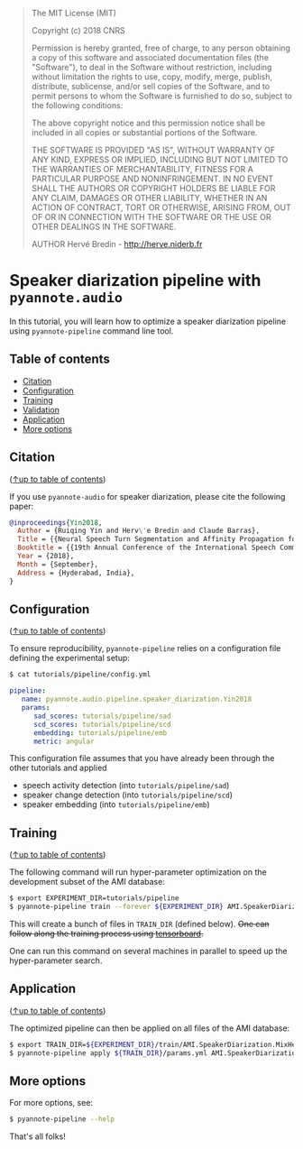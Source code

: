 > The MIT License (MIT)
>
> Copyright (c) 2018 CNRS
>
> Permission is hereby granted, free of charge, to any person obtaining a copy
> of this software and associated documentation files (the "Software"), to deal
> in the Software without restriction, including without limitation the rights
> to use, copy, modify, merge, publish, distribute, sublicense, and/or sell
> copies of the Software, and to permit persons to whom the Software is
> furnished to do so, subject to the following conditions:
>
> The above copyright notice and this permission notice shall be included in all
> copies or substantial portions of the Software.
>
> THE SOFTWARE IS PROVIDED "AS IS", WITHOUT WARRANTY OF ANY KIND, EXPRESS OR
> IMPLIED, INCLUDING BUT NOT LIMITED TO THE WARRANTIES OF MERCHANTABILITY,
> FITNESS FOR A PARTICULAR PURPOSE AND NONINFRINGEMENT. IN NO EVENT SHALL THE
> AUTHORS OR COPYRIGHT HOLDERS BE LIABLE FOR ANY CLAIM, DAMAGES OR OTHER
> LIABILITY, WHETHER IN AN ACTION OF CONTRACT, TORT OR OTHERWISE, ARISING FROM,
> OUT OF OR IN CONNECTION WITH THE SOFTWARE OR THE USE OR OTHER DEALINGS IN THE
> SOFTWARE.
>
> AUTHOR
> Hervé Bredin - http://herve.niderb.fr

# Speaker diarization pipeline with `pyannote.audio`

In this tutorial, you will learn how to optimize a speaker diarization pipeline using `pyannote-pipeline` command line tool.

## Table of contents
- [Citation](#citation)
- [Configuration](#configuration)
- [Training](#training)
- [Validation](#validation)
- [Application](#application)
- [More options](#more-options)

## Citation
([↑up to table of contents](#table-of-contents))

If you use `pyannote-audio` for speaker diarization, please cite the following paper:

```bibtex
@inproceedings{Yin2018,
  Author = {Ruiqing Yin and Herv\'e Bredin and Claude Barras},
  Title = {{Neural Speech Turn Segmentation and Affinity Propagation for Speaker Diarization}},
  Booktitle = {{19th Annual Conference of the International Speech Communication Association, Interspeech 2018}},
  Year = {2018},
  Month = {September},
  Address = {Hyderabad, India},
}
```

## Configuration
([↑up to table of contents](#table-of-contents))

To ensure reproducibility, `pyannote-pipeline` relies on a configuration file defining the experimental setup:

```bash
$ cat tutorials/pipeline/config.yml
```
```yaml
pipeline:
   name: pyannote.audio.pipeline.speaker_diarization.Yin2018
   params:
      sad_scores: tutorials/pipeline/sad
      scd_scores: tutorials/pipeline/scd
      embedding: tutorials/pipeline/emb
      metric: angular
```

This configuration file assumes that you have already been through the other tutorials and applied
  - speech activity detection (into `tutorials/pipeline/sad`)
  - speaker change detection (into `tutorials/pipeline/scd`)
  - speaker embedding (into `tutorials/pipeline/emb`)

## Training
([↑up to table of contents](#table-of-contents))

The following command will run hyper-parameter optimization on the development subset of the AMI database:

```bash
$ export EXPERIMENT_DIR=tutorials/pipeline
$ pyannote-pipeline train --forever ${EXPERIMENT_DIR} AMI.SpeakerDiarization.MixHeadset
```

This will create a bunch of files in `TRAIN_DIR` (defined below).
~~One can follow along the training process using [tensorboard](https://github.com/tensorflow/tensorboard).~~
<!-- ```bash
$ tensorboard --logdir=${EXPERIMENT_DIR}
``` -->
One can run this command on several machines in parallel to speed up the hyper-parameter search.

## Application
([↑up to table of contents](#table-of-contents))

The optimized pipeline can then be applied on all files of the AMI database:

```bash
$ export TRAIN_DIR=${EXPERIMENT_DIR}/train/AMI.SpeakerDiarization.MixHeadset.development
$ pyannote-pipeline apply ${TRAIN_DIR}/params.yml AMI.SpeakerDiarization.MixHeadset /path/to/pipeline/output
```

## More options

For more options, see:

```bash
$ pyannote-pipeline --help
```

That's all folks!
